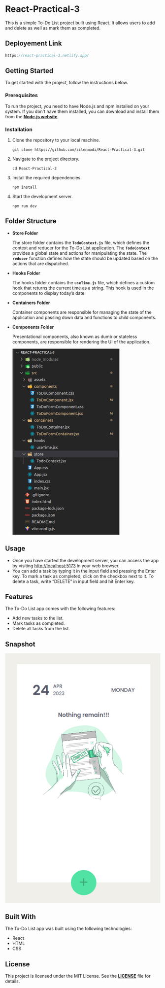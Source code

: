 # React-Practical-3

This is a simple To-Do List project built using React. It allows users to add and delete as well as mark them as completed.

## Deployement Link

```jsx
https://react-practical-3.netlify.app/
```

## **Getting Started**

To get started with the project, follow the instructions below.

### **Prerequisites**

To run the project, you need to have Node.js and npm installed on your system. If you don't have them installed, you can download and install them from the **[Node.js website](https://nodejs.org/en/download/)**.

### **Installation**

1. Clone the repository to your local machine.
    
    ```
    git clone https://github.com/zilenmodi/React-Practical-3.git
    ```
    
2. Navigate to the project directory.
    
    ```
    cd React-Practical-3
    ```
    
3. Install the required dependencies.
    
    ```
    npm install
    ```
    
4. Start the development server.
    
    ```
    npm run dev
    ```
    

## Folder Structure

- **Store Folder**
    
    The store folder contains the **`TodoContext.js`** file, which defines the context and reducer for the To-Do List application. The **`TodoContext`** provides a global state and actions for manipulating the state. The **`reducer`** function defines how the state should be updated based on the actions that are dispatched.
    
- **Hooks Folder**
    
    The hooks folder contains the **`useTime.js`** file, which defines a custom hook that returns the current time as a string. This hook is used in the components to display today’s date.
    
- ********************************Containers Folder********************************
    
    Container components are responsible for managing the state of the application and passing down data and functions to child components.
    
- **Components Folder**
    
    Presentational components, also known as dumb or stateless components, are responsible for rendering the UI of the application.
    
    ![Image 1](./src/assets/folderstructure.png)
    

## **Usage**

- Once you have started the development server, you can access the app by visiting [http://localhost:5173](http://localhost:3000/) in your web browser.
- You can add a task by typing it in the input field and pressing the Enter key. To mark a task as completed, click on the checkbox next to it. To delete a task, write “DELETE” in input field and hit Enter key.

## **Features**

The To-Do List app comes with the following features:

- Add new tasks to the list.
- Mark tasks as completed.
- Delete all tasks from the list.

## Snapshot

![Image 2](./src/assets/todoimage.png)

## **Built With**

The To-Do List app was built using the following technologies:

- React
- HTML
- CSS

## **License**

This project is licensed under the MIT License. See the **[LICENSE](https://chat.openai.com/LICENSE)** file for details.